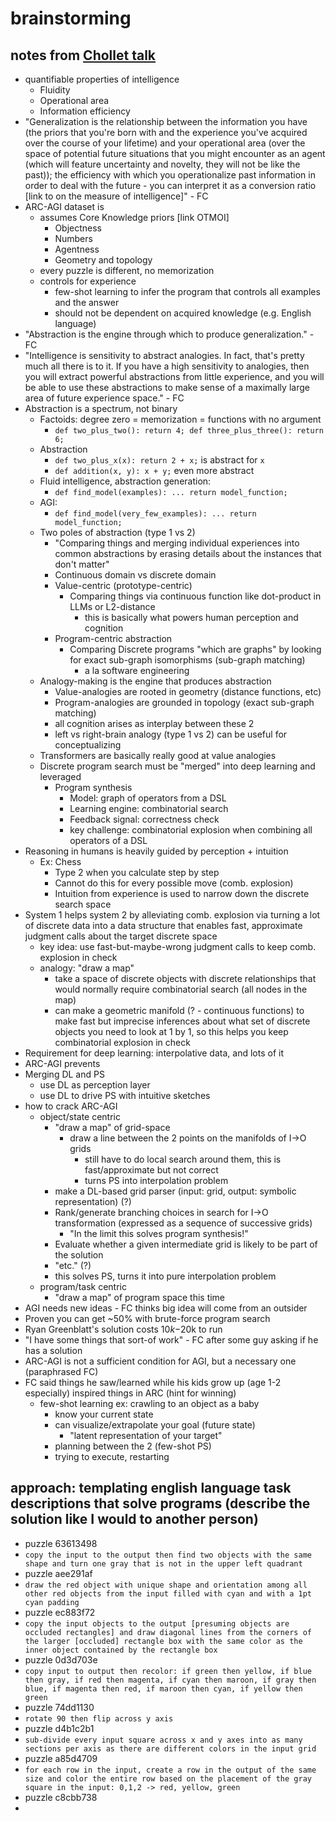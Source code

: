 # brainstorming

## notes from [Chollet talk](https://www.youtube.com/live/Me187k6RQlQ?si=pgCYpSVpQpEZw5VX&t=1088)
- quantifiable properties of intelligence
  - Fluidity
  - Operational area
  - Information efficiency
- "Generalization is the relationship between the information you have (the priors that you're born with and the experience you've acquired over the course of your lifetime) and your operational area (over the space of potential future situations that you might encounter as an agent (which will feature uncertainty and novelty, they will not be like the past)); the efficiency with which you operationalize past information in order to deal with the future - you can interpret it as a conversion ratio [link to on the measure of intelligence]" - FC
- ARC-AGI dataset is
  - assumes Core Knowledge priors [link OTMOI]
    - Objectness
    - Numbers
    - Agentness
    - Geometry and topology
  - every puzzle is different, no memorization
  - controls for experience
    - few-shot learning to infer the program that controls all examples and the answer
    - should not be dependent on acquired knowledge (e.g. English language)
- "Abstraction is the engine through which to produce generalization." - FC
- "Intelligence is sensitivity to abstract analogies. In fact, that's pretty much all there is to it.  If you have a high sensitivity to analogies, then you will extract powerful abstractions from little experience, and you will be able to use these abstractions to make sense of a maximally large area of future experience space." - FC
- Abstraction is a spectrum, not binary
  - Factoids: degree zero = memorization = functions with no argument 
    - `def two_plus_two(): return 4; def three_plus_three(): return 6;`
  - Abstraction 
    - `def two_plus_x(x): return 2 + x;` is abstract for `x`
    - `def addition(x, y): x + y;` even more abstract
  - Fluid intelligence, abstraction generation: 
    - `def find_model(examples): ... return model_function;`
  - AGI: 
    - `def find_model(very_few_examples): ... return model_function;`
  - Two poles of abstraction (type 1 vs 2)
    - "Comparing things and merging individual experiences into common abstractions by erasing details about the instances that don't matter"
    - Continuous domain vs discrete domain
    - Value-centric (prototype-centric)
      - Comparing things via continuous function like dot-product in LLMs or L2-distance
        - this is basically what powers human perception and cognition
    - Program-centric abstraction
      - Comparing Discrete programs "which are graphs" by looking for exact sub-graph isomorphisms (sub-graph matching)
        - a la software engineering
  - Analogy-making is the engine that produces abstraction
    - Value-analogies are rooted in geometry (distance functions, etc)
    - Program-analogies are grounded in topology (exact sub-graph matching)
    - all cognition arises as interplay between these 2
    - left vs right-brain analogy (type 1 vs 2) can be useful for conceptualizing
  - Transformers are basically really good at value analogies
  - Discrete program search must be "merged" into deep learning and leveraged
    - Program synthesis 
      - Model: graph of operators from a DSL
      - Learning engine: combinatorial search
      - Feedback signal: correctness check
      - key challenge: combinatorial explosion when combining all operators of a DSL
- Reasoning in humans is heavily guided by perception + intuition
  - Ex: Chess
    - Type 2 when you calculate step by step
    - Cannot do this for every possible move (comb. explosion)
    - Intuition from experience is used to narrow down the discrete search space
- System 1 helps system 2 by alleviating comb. explosion via turning a lot of discrete data into a data structure that enables fast, approximate judgment calls about the target discrete space
  - key idea: use fast-but-maybe-wrong judgment calls to keep comb. explosion in check
  - analogy: "draw a map"
    - take a space of discrete objects with discrete relationships that would normally require combinatorial search (all nodes in the map)
    - can make a geometric manifold (? - continuous functions) to make fast but imprecise inferences about what set of discrete objects you need to look at 1 by 1, so this helps you keep combinatorial explosion in check
- Requirement for deep learning: interpolative data, and lots of it
- ARC-AGI prevents 
- Merging DL and PS
  - use DL as perception layer
  - use DL to drive PS with intuitive sketches
- how to crack ARC-AGI
  - object/state centric
    - "draw a map" of grid-space
      - draw a line between the 2 points on the manifolds of I->O grids
        - still have to do local search around them, this is fast/approximate but not correct
        - turns PS into interpolation problem
    - make a DL-based grid parser (input: grid, output: symbolic representation) (?)
    - Rank/generate branching choices in search for I->O transformation (expressed as a sequence of successive grids)
      - "In the limit this solves program synthesis!"
    - Evaluate whether a given intermediate grid is likely to be part of the solution
    - "etc." (?)
    - this solves PS, turns it into pure interpolation problem
  - program/task centric
    - "draw a map" of program space this time
- AGI needs new ideas - FC thinks big idea will come from an outsider 
- Proven you can get ~50% with brute-force program search
- Ryan Greenblatt's solution costs $10k-$20k to run
- "I have some things that sort-of work" - FC after some guy asking if he has a solution
- ARC-AGI is not a sufficient condition for AGI, but a necessary one (paraphrased FC)
- FC said things he saw/learned while his kids grow up (age 1-2 especially) inspired things in ARC (hint for winning)
  - few-shot learning ex: crawling to an object as a baby
    - know your current state
    - can visualize/extrapolate your goal (future state)
      - "latent representation of your target"
    - planning between the 2 (few-shot PS)
    - trying to execute, restarting

## approach: templating english language task descriptions that solve programs (describe the solution like I would to another person)

- puzzle 63613498
- `copy the input to the output then find two objects with the same shape and turn one gray that is not in the upper left quadrant`
- puzzle aee291af
- `draw the red object with unique shape and orientation among all other red objects from the input filled with cyan and with a 1pt cyan padding`
- puzzle ec883f72
- `copy the input objects to the output [presuming objects are occluded rectangles] and draw diagonal lines from the corners of the larger [occluded] rectangle box with the same color as the inner object contained by the rectangle box`
- puzzle 0d3d703e
- `copy input to output then recolor: if green then yellow, if blue then gray, if red then magenta, if cyan then maroon, if gray then blue, if magenta then red, if maroon then cyan, if yellow then green`
- puzzle 74dd1130
- `rotate 90 then flip across y axis`
- puzzle d4b1c2b1
- `sub-divide every input square across x and y axes into as many sections per axis as there are different colors in the input grid`
- puzzle a85d4709
- `for each row in the input, create a row in the output of the same size and color the entire row based on the placement of the gray square in the input: 0,1,2 -> red, yellow, green`
- puzzle c8cbb738
- 